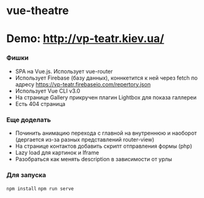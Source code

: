# vue-theatre
# Demo: http://vp-teatr.kiev.ua/
### Фишки
- SPA на Vue.js. Использует vue-router
- Использует Firebase (базу данных), коннкетится к ней через fetch по адресу https://vp-teatr.firebaseio.com/repertory.json
- Использует Vue CLI v3.0
- На странице Gallery прикручен плагин Lightbox для показа галлереи
- Есть 404 страница

### Еще доделать
- Починить анимацию перехода с главной на внутреннюю и наоборот (дергается из-за разных представлений router-view)
- На странице контактов добавить скрипт отправления формы (php)
- Lazy load для картинок и Iframe
- Разобраться как менять description в зависимости от урлы

### Для запуска
```npm install```
```npm run serve```

